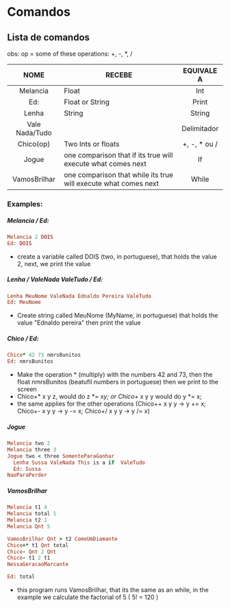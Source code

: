 # Comandos

## Lista de comandos

obs: op = some of these operations: +, -, *, /

| NOME             | RECEBE                                                          | EQUIVALE A   |
|:----------------:| ----------------------------------------------------------------|:------------:|
| Melancia         | Float                                                           | Int          |
| Ed:              | Float or String                                                 | Print        |
| Lenha            | String                                                          | String       |
| Vale Nada/Tudo   |                                                                 | Delimitador  |
| Chico(op)        | Two Ints or floats                                              | +, -, * ou / |
| Jogue            | one comparison that if its true will execute what comes next    | If           |
| VamosBrilhar     | one comparison that while its true will execute what comes next | While        |

### Examples:

##### Melancia / Ed:

```ruby
Melancia 2 DOIS
Ed: DOIS
```

- create a variable called DOIS (two, in portuguese), that holds the value 2, next, we print the value



##### Lenha / ValeNada ValeTudo / Ed:

```ruby
Lenha MeuNome ValeNada Ednaldo Pereira ValeTudo
Ed: MeuNome
```

- Create string called MeuNome (MyName, in portuguese) that holds the value "Ednaldo pereira" then print the value



##### Chico / Ed:

```ruby
Chico* 42 73 nmrsBunitos
Ed: nmrsBunitos
```

- Make the operation * (multiply) with the numbers 42 and 73, then the float nmrsBunitos (beatufil numbers in portuguese) then we print to the screen
- Chico+* x y z, would do z \*= x*y; or Chico+* x y y would do y \*= x;
- the same applies for the other operations (Chico++ x y y -> y += x; Chico+- x y y -> y -= x; Chico+/ x y y -> y /= x)

##### Jogue
```ruby
Melancia two 2
Melancia three 3
Jogue two < three SomenteParaGanhar
  Lenha Sussa ValeNada This is a if  ValeTudo
  Ed: Sussa
NaoParaPerder
```

##### VamosBrilhar
```ruby
Melancia t1 4
Melancia total 1
Melancia t2 1
Melancia Qnt 5

VamosBrilhar Qnt > t2 ComoUmDiamante
Chico+* t1 Qnt total
Chico- Qnt 2 Qnt
Chico- t1 2 t1
NessaGeracaoMarcante

Ed: total
```

- this program runs VamosBrilhar, that its the same as an while, in the example we calculate the factorial of 5 ( 5! = 120 )
